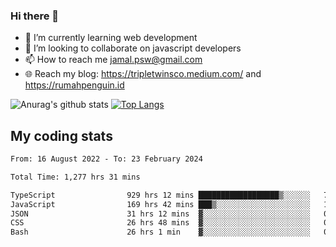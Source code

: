 ### Hi there 👋

<!--
**padepokanpenguin/padepokanpenguin** is a ✨ _special_ ✨ repository because its `README.md` (this file) appears on your GitHub profile.
-->

- 🌱 I’m currently learning  web development
- 👯 I’m looking to collaborate on javascript developers
- 📫 How to reach me jamal.psw@gmail.com
- 🌐 Reach my blog:
   https://tripletwinsco.medium.com/ and
   https://rumahpenguin.id

![Anurag's github stats](https://github-readme-stats.vercel.app/api?username=padepokanpenguin&count_private=true&disable_animations=false&show_icons=true&theme=default)
[![Top Langs](https://github-readme-stats.vercel.app/api/top-langs/?username=padepokanpenguin&theme=default&layout=compact)](https://github.com/padepokanpenguin)

## My coding stats

<!--START_SECTION:waka-->

```txt
From: 16 August 2022 - To: 23 February 2024

Total Time: 1,277 hrs 31 mins

TypeScript                929 hrs 12 mins ██████████████████▒░░░░░░   72.74 %
JavaScript                169 hrs 42 mins ███▒░░░░░░░░░░░░░░░░░░░░░   13.28 %
JSON                      31 hrs 12 mins  ▓░░░░░░░░░░░░░░░░░░░░░░░░   02.44 %
CSS                       26 hrs 48 mins  ▓░░░░░░░░░░░░░░░░░░░░░░░░   02.10 %
Bash                      26 hrs 1 min    ▓░░░░░░░░░░░░░░░░░░░░░░░░   02.04 %
```

<!--END_SECTION:waka-->


